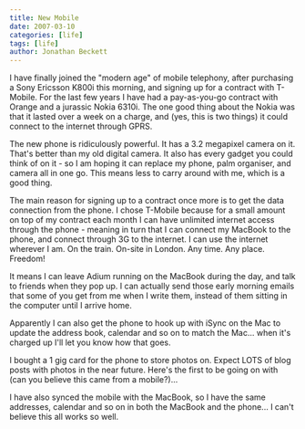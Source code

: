 ```yaml
---
title: New Mobile
date: 2007-03-10
categories: [life]
tags: [life]
author: Jonathan Beckett
---
```


I have finally joined the "modern age" of mobile telephony, after purchasing a Sony Ericsson K800i this morning, and signing up for a contract with T-Mobile. For the last few years I have had a pay-as-you-go contract with Orange and a jurassic Nokia 6310i. The one good thing about the Nokia was that it lasted over a week on a charge, and (yes, this is two things) it could connect to the internet through GPRS.

The new phone is ridiculously powerful. It has a 3.2 megapixel camera on it. That's better than my old digital camera. It also has every gadget you could think of on it - so I am hoping it can replace my phone, palm organiser, and camera all in one go. This means less to carry around with me, which is a good thing.

The main reason for signing up to a contract once more is to get the data connection from the phone. I chose T-Mobile because for a small amount on top of my contract each month I can have unlimited internet access through the phone - meaning in turn that I can connect my MacBook to the phone, and connect through 3G to the internet. I can use the internet wherever I am. On the train. On-site in London. Any time. Any place. Freedom!

It means I can leave Adium running on the MacBook during the day, and talk to friends when they pop up. I can actually send those early morning emails that some of you get from me when I write them, instead of them sitting in the computer until I arrive home.

Apparently I can also get the phone to hook up with iSync on the Mac to update the address book, calendar and so on to match the Mac... when it's charged up I'll let you know how that goes.

I bought a 1 gig card for the phone to store photos on. Expect LOTS of blog posts with photos in the near future. Here's the first to be going on with (can you believe this came from a mobile?)...

I have also synced the mobile with the MacBook, so I have the same addresses, calendar and so on in both the MacBook and the phone... I can't believe this all works so well.